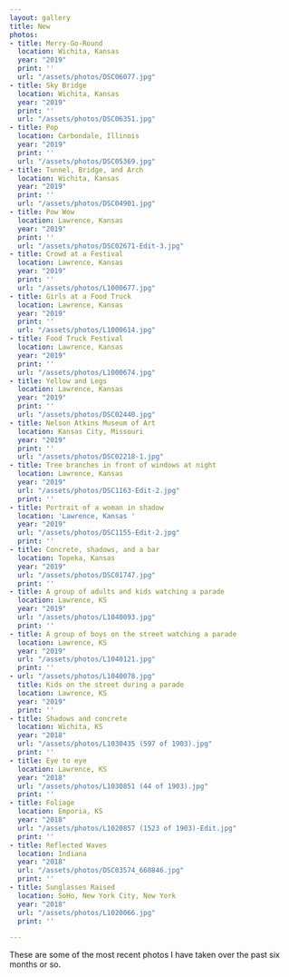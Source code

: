 ```yaml
---
layout: gallery
title: New
photos:
- title: Merry-Go-Round
  location: Wichita, Kansas
  year: "2019"
  print: ''
  url: "/assets/photos/DSC06077.jpg"
- title: Sky Bridge
  location: Wichita, Kansas
  year: "2019"
  print: ''
  url: "/assets/photos/DSC06351.jpg"
- title: Pop
  location: Carbondale, Illinois
  year: "2019"
  print: ''
  url: "/assets/photos/DSC05369.jpg"
- title: Tunnel, Bridge, and Arch
  location: Wichita, Kansas
  year: "2019"
  print: ''
  url: "/assets/photos/DSC04901.jpg"
- title: Pow Wow
  location: Lawrence, Kansas
  year: "2019"
  print: ''
  url: "/assets/photos/DSC02671-Edit-3.jpg"
- title: Crowd at a Festival
  location: Lawrence, Kansas
  year: "2019"
  print: ''
  url: "/assets/photos/L1000677.jpg"
- title: Girls at a Food Truck
  location: Lawrence, Kansas
  year: "2019"
  print: ''
  url: "/assets/photos/L1000614.jpg"
- title: Food Truck Festival
  location: Lawrence, Kansas
  year: "2019"
  print: ''
  url: "/assets/photos/L1000674.jpg"
- title: Yellow and Legs
  location: Lawrence, Kansas
  year: "2019"
  print: ''
  url: "/assets/photos/DSC02440.jpg"
- title: Nelson Atkins Museum of Art
  location: Kansas City, Missouri
  year: "2019"
  print: ''
  url: "/assets/photos/DSC02218-1.jpg"
- title: Tree branches in front of windows at night
  location: Lawrence, Kansas
  year: "2019"
  url: "/assets/photos/DSC1163-Edit-2.jpg"
  print: ''
- title: Portrait of a woman in shadow
  location: 'Lawrence, Kansas '
  year: "2019"
  url: "/assets/photos/DSC1155-Edit-2.jpg"
  print: ''
- title: Concrete, shadows, and a bar
  location: Topeka, Kansas
  year: "2019"
  url: "/assets/photos/DSC01747.jpg"
  print: ''
- title: A group of adults and kids watching a parade
  location: Lawrence, KS
  year: "2019"
  url: "/assets/photos/L1040093.jpg"
  print: ''
- title: A group of boys on the street watching a parade
  location: Lawrence, KS
  year: "2019"
  url: "/assets/photos/L1040121.jpg"
  print: ''
- url: "/assets/photos/L1040078.jpg"
  title: Kids on the street during a parade
  location: Lawrence, KS
  year: "2019"
  print: ''
- title: Shadows and concrete
  location: Wichita, KS
  year: "2018"
  url: "/assets/photos/L1030435 (597 of 1903).jpg"
  print: ''
- title: Eye to eye
  location: Lawrence, KS
  year: "2018"
  url: "/assets/photos/L1030851 (44 of 1903).jpg"
  print: ''
- title: Foliage
  location: Emporia, KS
  year: "2018"
  url: "/assets/photos/L1020857 (1523 of 1903)-Edit.jpg"
  print: ''
- title: Reflected Waves
  location: Indiana
  year: "2018"
  url: "/assets/photos/DSC03574_660846.jpg"
  print: ''
- title: Sunglasses Raised
  location: SoHo, New York City, New York
  year: "2018"
  url: "/assets/photos/L1020066.jpg"
  print: ''

---
```

<p>These are some of the most recent photos I have taken over the past six months or so.</p>